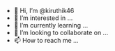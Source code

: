 - 👋 Hi, I’m @kiruthik46
- 👀 I’m interested in ...
- 🌱 I’m currently learning ...
- 💞️ I’m looking to collaborate on ...
- 📫 How to reach me ...

<!---
kiruthik46/kiruthik46 is a ✨ special ✨ repository because its `README.md` (this file) appears on your GitHub profile.
You can click the Preview link to take a look at your changes.
--
